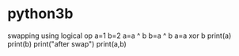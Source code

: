 # python3b
swapping using logical op
a=1
b=2
a=a ^ b
b=a ^ b
a=a xor b
print(a)
print(b)
print("after swap")
print(a,b)
